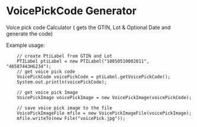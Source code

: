 VoicePickCode Generator
=============

Voice pick code Calculator ( gets the GTIN, Lot &amp; Optional Date and generate the code)


Example usage:

        // create PtiLabel from GTIN and Lot
        PTILabel ptiLabel = new PTILabel("10850510002011", "46587443HG234");
       	// get voice pick code
        VoicePickCode voicePickCode = ptiLabel.getVoicePickCode();
        System.out.println(voicePickCode);
        
        // get voice pick Image
        VoicePickImage voicePickImage = new VoicePickImage(voicePickCode);
        
        // save voice pick image to the file
        VoicePickImageFile mfile = new VoicePickImageFile(voicePickImage);
        mfile.writeTo(new File("voicePick.jpg"));
